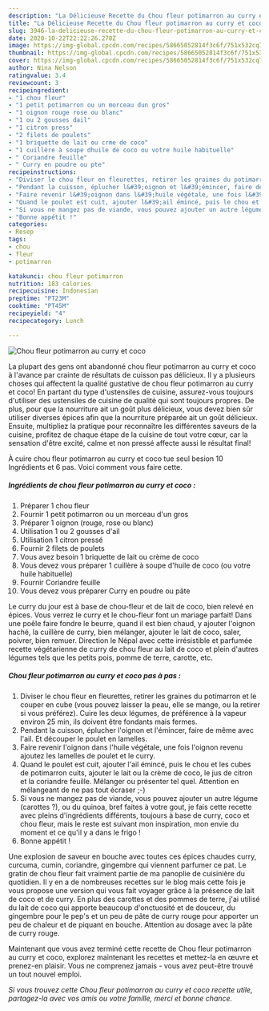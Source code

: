 ```yaml
---
description: "La Délicieuse Recette du Chou fleur potimarron au curry et coco"
title: "La Délicieuse Recette du Chou fleur potimarron au curry et coco"
slug: 3946-la-delicieuse-recette-du-chou-fleur-potimarron-au-curry-et-coco
date: 2020-10-22T22:22:26.278Z
image: https://img-global.cpcdn.com/recipes/58665052814f3c6f/751x532cq70/chou-fleur-potimarron-au-curry-et-coco-photo-principale-de-la-recette.jpg
thumbnail: https://img-global.cpcdn.com/recipes/58665052814f3c6f/751x532cq70/chou-fleur-potimarron-au-curry-et-coco-photo-principale-de-la-recette.jpg
cover: https://img-global.cpcdn.com/recipes/58665052814f3c6f/751x532cq70/chou-fleur-potimarron-au-curry-et-coco-photo-principale-de-la-recette.jpg
author: Nina Nelson
ratingvalue: 3.4
reviewcount: 3
recipeingredient:
- "1 chou fleur"
- "1 petit potimarron ou un morceau dun gros"
- "1 oignon rouge rose ou blanc"
- "1 ou 2 gousses dail"
- "1 citron press"
- "2 filets de poulets"
- "1 briquette de lait ou crme de coco"
- "1 cuillère à soupe dhuile de coco ou votre huile habituelle"
- " Coriandre feuille"
- " Curry en poudre ou pte"
recipeinstructions:
- "Diviser le chou fleur en fleurettes, retirer les graines du potimarron et le couper en cube (vous pouvez laisser la peau, elle se mange, ou la retirer si vous préférez). Cuire les deux légumes, de préférence à la vapeur environ 25 min, ils doivent être fondants mais fermes."
- "Pendant la cuisson, éplucher l&#39;oignon et l&#39;émincer, faire de même avec l&#39;ail. Et découper le poulet en lamelles."
- "Faire revenir l&#39;oignon dans l&#39;huile végétale, une fois l&#39;oignon revenu ajoutez les lamelles de poulet et le curry."
- "Quand le poulet est cuit, ajouter l&#39;ail émincé, puis le chou et les cubes de potimarron cuits, ajouter le lait ou la crème de coco, le jus de citron et la coriandre feuille. Mélanger ou présenter tel quel. Attention en mélangeant de ne pas tout écraser ;-)"
- "Si vous ne mangez pas de viande, vous pouvez ajouter un autre légume (carottes ?), ou du quinoa, bref faites à votre gout, je fais cette recette avec pleins d&#39;ingrédients différents, toujours à base de curry, coco et chou fleur, mais le reste est suivant mon inspiration, mon envie du moment et ce qu&#39;il y a dans le frigo !"
- "Bonne appétit !"
categories:
- Resep
tags:
- chou
- fleur
- potimarron

katakunci: chou fleur potimarron 
nutrition: 183 calories
recipecuisine: Indonesian
preptime: "PT23M"
cooktime: "PT45M"
recipeyield: "4"
recipecategory: Lunch

---
```



![Chou fleur potimarron au curry et coco](https://img-global.cpcdn.com/recipes/58665052814f3c6f/751x532cq70/chou-fleur-potimarron-au-curry-et-coco-photo-principale-de-la-recette.jpg)

La plupart des gens ont abandonné chou fleur potimarron au curry et coco à l'avance par crainte de résultats de cuisson pas délicieux. Il y a plusieurs choses qui affectent la qualité gustative de chou fleur potimarron au curry et coco! En partant du type d'ustensiles de cuisine, assurez-vous toujours d'utiliser des ustensiles de cuisine de qualité qui sont toujours propres. De plus, pour que la nourriture ait un goût plus délicieux, vous devez bien sûr utiliser diverses épices afin que la nourriture préparée ait un goût délicieux. Ensuite, multipliez la pratique pour reconnaître les différentes saveurs de la cuisine, profitez de chaque étape de la cuisine de tout votre cœur, car la sensation d'être excité, calme et non pressé affecte aussi le résultat final!

<!--inarticleads1-->

À cuire chou fleur potimarron au curry et coco tue seul besion 10 Ingrédients et 6 pas. Voici comment vous faire cette.

##### Ingrédients de chou fleur potimarron au curry et coco :

1. Préparer 1 chou fleur
1. Fournir 1 petit potimarron ou un morceau d&#39;un gros
1. Préparer 1 oignon (rouge, rose ou blanc)
1. Utilisation 1 ou 2 gousses d&#39;ail
1. Utilisation 1 citron pressé
1. Fournir 2 filets de poulets
1. Vous avez besoin 1 briquette de lait ou crème de coco
1. Vous devez vous préparer 1 cuillère à soupe d&#39;huile de coco (ou votre huile habituelle)
1. Fournir  Coriandre feuille
1. Vous devez vous préparer  Curry en poudre ou pâte


Le curry du jour est à base de chou-fleur et de lait de coco, bien relevé en épices. Vous verrez le curry et le chou-fleur font un mariage parfait! Dans une poêle faire fondre le beurre, quand il est bien chaud, y ajouter l&#39;oignon haché, la cuillère de curry, bien mélanger, ajouter le lait de coco, saler, poivrer, bien remuer. Direction le Népal avec cette irrésistible et parfumée recette végétarienne de curry de chou fleur au lait de coco et plein d&#39;autres légumes tels que les petits pois, pomme de terre, carotte, etc. 

<!--inarticleads2-->

##### Chou fleur potimarron au curry et coco pas à pas :

1. Diviser le chou fleur en fleurettes, retirer les graines du potimarron et le couper en cube (vous pouvez laisser la peau, elle se mange, ou la retirer si vous préférez). Cuire les deux légumes, de préférence à la vapeur environ 25 min, ils doivent être fondants mais fermes.
1. Pendant la cuisson, éplucher l&#39;oignon et l&#39;émincer, faire de même avec l&#39;ail. Et découper le poulet en lamelles.
1. Faire revenir l&#39;oignon dans l&#39;huile végétale, une fois l&#39;oignon revenu ajoutez les lamelles de poulet et le curry.
1. Quand le poulet est cuit, ajouter l&#39;ail émincé, puis le chou et les cubes de potimarron cuits, ajouter le lait ou la crème de coco, le jus de citron et la coriandre feuille. Mélanger ou présenter tel quel. Attention en mélangeant de ne pas tout écraser ;-)
1. Si vous ne mangez pas de viande, vous pouvez ajouter un autre légume (carottes ?), ou du quinoa, bref faites à votre gout, je fais cette recette avec pleins d&#39;ingrédients différents, toujours à base de curry, coco et chou fleur, mais le reste est suivant mon inspiration, mon envie du moment et ce qu&#39;il y a dans le frigo !
1. Bonne appétit !


Une explosion de saveur en bouche avec toutes ces épices chaudes curry, curcuma, cumin, coriandre, gingembre qui viennent parfumer ce pat. Le gratin de chou fleur fait vraiment partie de ma panoplie de cuisinière du quotidien. Il y en a de nombreuses recettes sur le blog mais cette fois je vous propose une version qui vous fait voyager grâce à la présence de lait de coco et de curry. En plus des carottes et des pommes de terre, j&#39;ai utilisé du lait de coco qui apporte beaucoup d&#39;onctuosité et de douceur, du gingembre pour le pep&#39;s et un peu de pâte de curry rouge pour apporter un peu de chaleur et de piquant en bouche. Attention au dosage avec la pâte de curry rouge. 

<!--inarticleads1-->

<p>
Maintenant que vous avez terminé cette recette de Chou fleur potimarron au curry et coco, explorez maintenant les recettes et mettez-la en œuvre et prenez-en plaisir. Vous ne comprenez jamais - vous avez peut-être trouvé un tout nouvel emploi.
</p>

<p>
<i>Si vous trouvez cette Chou fleur potimarron au curry et coco recette utile, partagez-la avec vos amis ou votre famille, merci et bonne chance.</i>
</p>
